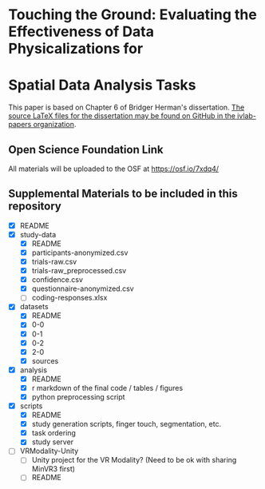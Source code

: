 # Touching the Ground: Evaluating the Effectiveness of Data Physicalizations for
# Spatial Data Analysis Tasks

This paper is based on Chapter 6 of Bridger Herman's dissertation.
[The source LaTeX files for the dissertation may be found on GitHub in the ivlab-papers organization](https://github.umn.edu/ivlab-papers/Bridger-Thesis-Proposal).

## Open Science Foundation Link

All materials will be uploaded to the OSF at https://osf.io/7xdq4/

## Supplemental Materials to be included in this repository

- [x] README
- [x] study-data
  - [x] README
  - [x] participants-anonymized.csv
  - [x] trials-raw.csv
  - [x] trials-raw_preprocessed.csv
  - [x] confidence.csv
  - [x] questionnaire-anonymized.csv
  - [ ] coding-responses.xlsx
- [x] datasets
  - [x] README
  - [x] 0-0
  - [x] 0-1
  - [x] 0-2
  - [x] 2-0
  - [x] sources
- [x] analysis
  - [x] README
  - [x] r markdown of the final code / tables / figures
  - [x] python preprocessing script
- [x] scripts
  - [x] README
  - [x] study generation scripts, finger touch, segmentation, etc.
  - [x] task ordering
  - [x] study server
- [ ] VRModality-Unity
  - [ ] Unity project for the VR Modality? (Need to be ok with sharing MinVR3 first)
  - [ ] README
